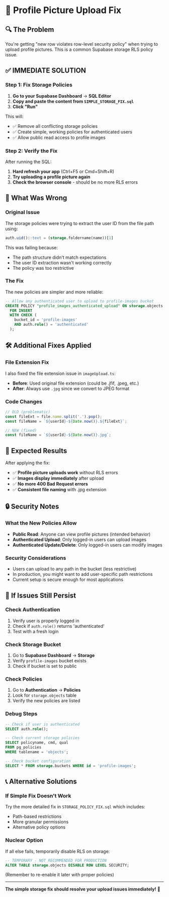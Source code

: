 # 🚨 Profile Picture Upload Fix

## 🔍 **The Problem**
You're getting "new row violates row-level security policy" when trying to upload profile pictures. This is a common Supabase storage RLS policy issue.

## ✅ **IMMEDIATE SOLUTION**

### **Step 1: Fix Storage Policies**
1. **Go to your Supabase Dashboard** → **SQL Editor**
2. **Copy and paste the content from `SIMPLE_STORAGE_FIX.sql`**
3. **Click "Run"**

This will:
- ✅ Remove all conflicting storage policies
- ✅ Create simple, working policies for authenticated users
- ✅ Allow public read access to profile images

### **Step 2: Verify the Fix**
After running the SQL:
1. **Hard refresh your app** (Ctrl+F5 or Cmd+Shift+R)
2. **Try uploading a profile picture again**
3. **Check the browser console** - should be no more RLS errors

## 🔧 **What Was Wrong**

### **Original Issue**
The storage policies were trying to extract the user ID from the file path using:
```sql
auth.uid()::text = (storage.foldername(name))[1]
```

This was failing because:
- The path structure didn't match expectations
- The user ID extraction wasn't working correctly
- The policy was too restrictive

### **The Fix**
The new policies are simpler and more reliable:
```sql
-- Allow any authenticated user to upload to profile-images bucket
CREATE POLICY "profile_images_authenticated_upload" ON storage.objects
  FOR INSERT 
  WITH CHECK (
    bucket_id = 'profile-images' 
    AND auth.role() = 'authenticated'
  );
```

## 🛠️ **Additional Fixes Applied**

### **File Extension Fix**
I also fixed the file extension issue in `imageUpload.ts`:
- **Before**: Used original file extension (could be .jfif, .jpeg, etc.)
- **After**: Always use `.jpg` since we convert to JPEG format

### **Code Changes**
```typescript
// OLD (problematic)
const fileExt = file.name.split('.').pop();
const fileName = `${userId}-${Date.now()}.${fileExt}`;

// NEW (fixed)
const fileName = `${userId}-${Date.now()}.jpg`;
```

## 🚀 **Expected Results**

After applying the fix:
- ✅ **Profile picture uploads work** without RLS errors
- ✅ **Images display immediately** after upload
- ✅ **No more 400 Bad Request errors**
- ✅ **Consistent file naming** with .jpg extension

## 🔒 **Security Notes**

### **What the New Policies Allow**
- **Public Read**: Anyone can view profile pictures (intended behavior)
- **Authenticated Upload**: Only logged-in users can upload images
- **Authenticated Update/Delete**: Only logged-in users can modify images

### **Security Considerations**
- Users can upload to any path in the bucket (less restrictive)
- In production, you might want to add user-specific path restrictions
- Current setup is secure enough for most applications

## 🐛 **If Issues Still Persist**

### **Check Authentication**
1. Verify user is properly logged in
2. Check if `auth.role()` returns 'authenticated'
3. Test with a fresh login

### **Check Storage Bucket**
1. Go to **Supabase Dashboard** → **Storage**
2. Verify `profile-images` bucket exists
3. Check if bucket is set to public

### **Check Policies**
1. Go to **Authentication** → **Policies**
2. Look for `storage.objects` table
3. Verify the new policies are listed

### **Debug Steps**
```sql
-- Check if user is authenticated
SELECT auth.role();

-- Check current storage policies
SELECT policyname, cmd, qual 
FROM pg_policies 
WHERE tablename = 'objects';

-- Check bucket configuration
SELECT * FROM storage.buckets WHERE id = 'profile-images';
```

## 📞 **Alternative Solutions**

### **If Simple Fix Doesn't Work**
Try the more detailed fix in `STORAGE_POLICY_FIX.sql` which includes:
- Path-based restrictions
- More granular permissions
- Alternative policy options

### **Nuclear Option**
If all else fails, temporarily disable RLS on storage:
```sql
-- TEMPORARY - NOT RECOMMENDED FOR PRODUCTION
ALTER TABLE storage.objects DISABLE ROW LEVEL SECURITY;
```
(Remember to re-enable it later with proper policies)

---

**The simple storage fix should resolve your upload issues immediately!** 🎉 